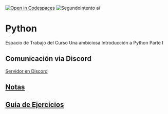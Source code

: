 [![Open in Codespaces](https://classroom.github.com/assets/launch-codespace-7f7980b617ed060a017424585567c406b6ee15c891e84e1186181d67ecf80aa0.svg)](https://classroom.github.com/open-in-codespaces?assignment_repo_id=14079989)
![SegundoIntento ai](https://github.com/fherreraprog/python/assets/136825860/93f89e41-96a4-4682-9aa5-7c6077712bd7)

# Python
Espacio de Trabajo del Curso Una ambiciosa Introducción a Python Parte I

## Comunicación via Discord

[Servidor en Discord](https://discord.gg/8UkcdXqvj3)

## [Notas](https://drive.google.com/drive/folders/1wBWHY-kG4DMrAApsBjH40fqDg9eRPSsN?usp=sharing)


## [Guía de Ejercicios](https://drive.google.com/drive/folders/14bx-5kNVmhQPeIzpreRNmN4Kv5InSR5P?usp=sharing) 

